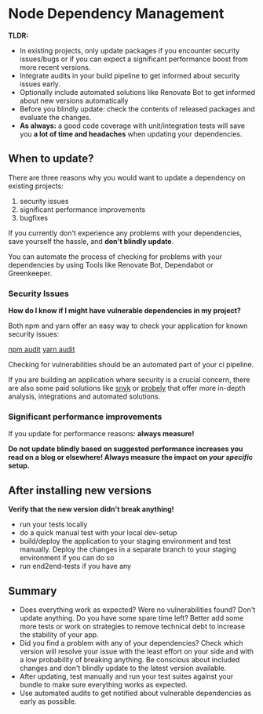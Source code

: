 # Node Dependency Management

**TLDR:**

- In existing projects, only update packages if you encounter security issues/bugs or if you can expect a significant performance boost from more recent versions.
- Integrate audits in your build pipeline to get informed about security issues early.
- Optionally include automated solutions like Renovate Bot to get informed about new versions automatically
- Before you blindly update: check the contents of released packages and evaluate the changes.
- **As always:** a good code coverage with unit/integration tests will save you **a lot of time and headaches** when updating your dependencies.

## When to update?

There are three reasons why you would want to update a dependency on existing projects:

1.  security issues
2.  significant performance improvements
3.  bugfixes

If you currently don't experience any problems with your dependencies, save yourself the hassle, and **don't blindly update**.

You can automate the process of checking for problems with your dependencies by using Tools like Renovate Bot, Dependabot or Greenkeeper.

### Security Issues

**How do I know if I might have vulnerable dependencies in my project?**

Both npm and yarn offer an easy way to check your application for known security issues:

[npm audit](https://docs.npmjs.com/cli/audit)
[yarn audit](https://legacy.yarnpkg.com/en/docs/cli/audit/)

Checking for vulnerabilities should be an automated part of your ci pipeline.

If you are building an application where security is a crucial concern, there are also some paid solutions like [snyk](https://snyk.io/plans/) or [probely](https://probely.com/pricing/) that offer more in-depth analysis, integrations and automated solutions.

### Significant performance improvements

If you update for performance reasons: **always measure!**

**Do not update blindly based on suggested performance increases you read on a blog or elsewhere! Always measure the impact on _your specific_ setup.**

## After installing new versions

**Verify that the new version didn't break anything!**

- run your tests locally
- do a quick manual test with your local dev-setup
- build/deploy the application to your staging environment and test manually. Deploy the changes in a separate branch to your staging environment if you can do so
- run end2end-tests if you have any

## Summary

- Does everything work as expected? Were no vulnerabilities found? Don't update anything. Do you have some spare time left? Better add some more tests or work on strategies to remove technical debt to increase the stability of your app.
- Did you find a problem with any of your dependencies? Check which version will resolve your issue with the least effort on your side and with a low probability of breaking anything. Be conscious about included changes and don't blindly update to the latest version available.
- After updating, test manually and run your test suites against your bundle to make sure everything works as expected.
- Use automated audits to get notified about vulnerable dependencies as early as possible.
